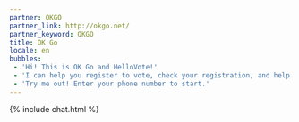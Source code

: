 ```yaml
---
partner: OKGO
partner_link: http://okgo.net/
partner_keyword: OKGO
title: OK Go
locale: en
bubbles:
 - 'Hi! This is OK Go and HelloVote!'
 - 'I can help you register to vote, check your registration, and help your friends register'
 - 'Try me out! Enter your phone number to start.'
---
```

{% include chat.html %}



